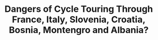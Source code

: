 ---
layout: community
category: community
title: "Dangers of Cycle Touring Through France, Italy, Slovenia, Croatia, Bosnia, Montengro and Albania?"
description: "We are cycling from the UK to Greece and will be travelling through France, Italy, Slovenia, Croatia, Bosnia, Montengro and Albania. Will be wild camping throughout and wondered what dangers we could encounter in each country? If anyone has any warnings whether it be animals, landmines or anything else would be a massive help to let us know!"
isTopLevel: false
isSingleLevel: false
isArticle: false
datePublished: 2022-06-14 13:39:00 +0300
dateModified: 2022-06-14 13:39:00 +0300
published: false
---